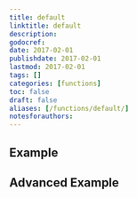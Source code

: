 ```yaml
---
title: default
linktitle: default
description:
godocref:
date: 2017-02-01
publishdate: 2017-02-01
lastmod: 2017-02-01
tags: []
categories: [functions]
toc: false
draft: false
aliases: [/functions/default/]
notesforauthors:
---
```


## Example

## Advanced Example

